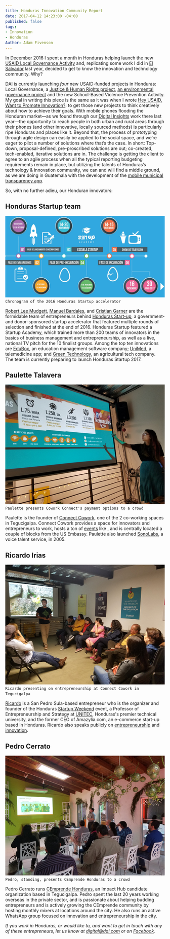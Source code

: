 ```yaml
---
title: Honduras Innovation Community Report
date: 2017-04-12 14:23:00 -04:00
published: false
tags:
- Innovation
- Honduras
Author: Adam Fivenson
---
```


In December 2016 I spent a month in Honduras helping launch the new [USAID Local Governance Activity](https://www.dai.com/our-work/projects/honduras-local-governance-activity-hlg) and, replicating some work I did in [El Salvador](https://dai-global-digital.com/innovation-and-entrepreneurship-in-el-salvador.html) last year, decided to get to know the innovation and technology community. Why?

DAI is currently launching *four* new USAID-funded projects in Honduras: Local Governance, a [Justice & Human Rights project](https://www.dai.com/our-work/projects/honduras-justice-human-rights-and-security-strengthening-activity-jhrss), [an environmental governance project](https://www.dai.com/our-work/projects/honduras-ProParque-GEMA) and the new School-Based Violence Prevention Activity. My goal in writing this piece is the same as it was when I wrote [Hey USAID, Want to Promote Innovation?](https://dai-global-digital.com/hey-usaid-want-to-promote-innovation.html): to get those new projects to think creatively about how to achieve their goals. With mobile phones flooding the Honduran market—as we found through our [Digital Insights](https://dai-global-digital.com/honduras-digital-insights.html) work there last year—the opportunity to reach people in both urban and rural areas through their phones (and other innovative, locally sourced methods) is particularly ripe Honduras and places like it. Beyond that, the process of prototyping through agile design can easily be applied to the social space, and we’re eager to pilot a number of solutions where that’s the case. In short: Top-down, proposal-defined, pre-proscribed solutions are out; co-created, tech-enabled, iterative solutions are in. The challenge is getting the client to agree to an agile process when all the typical reporting budgeting requirements remain in place, but utilizing the talents of Honduras’s technology & innovation community, we can and will find a middle ground, as we are doing in Guatemala with the development of the [mobile municipal transparency app](https://dai-global-digital.com/citizen-centered-design-guatemala.html).

So, with no further adieu, our Honduran innovators:

<!--more-->

## Honduras Startup team
![01.JPG](/uploads/01.JPG)
`Chronogram of the 2016 Honduras Startup accelerator`

[Robert Lee Mudgett](https://www.linkedin.com/in/rmudgett/), [Manuel Bardales](https://www.linkedin.com/in/manuel-bardales-035b1745/), and [Cristian Garner](https://www.linkedin.com/in/crisgarner/) are the formidable team of entrepreneurs behind [Honduras Start-up](http://hondurastartup.com/), a government- and donor-sponsored startup accelerator that featured multiple rounds of selection and finished at the end of 2016. Honduras Startup featured a Startup Academy, which trained more than 200 teams of innovators in the basics of business management and entrepreneurship, as well as a live, national TV pitch for the 10 finalist groups. Among the top ten innovations are [EduBox](http://edu.boxhn.com/), an education management software company; [UniMed](https://www.facebook.com/unimedhn/), a telemedicine app; and [Green Technology](http://greentechnologyhn.com/site/), an agricultural tech company. The team is currently preparing to launch Honduras Startup 2017.

## Paulette Talavera
![02.jpg](/uploads/02.jpg)
`Paulette presents Cowork Connect's payment options to a crowd`

Paulette is the founder of [Connect Cowork](https://www.facebook.com/ConnectCowork/), one of the 2 co-working spaces in Tegucigalpa. Connect Cowork provides a space for innovators and entrepreneurs to work, hosts a ton of [events](https://www.facebook.com/pg/ConnectCowork/events/?ref=page_internal) like , and is centrally located a couple of blocks from the US Embassy. Paulette also launched [SonoLabs](https://www.facebook.com/sonolabs/), a voice talent service, in 2005.

## Ricardo Irias
![03.jpg](/uploads/03.jpg)
`Ricardo presenting on entrepreneurship at Connect Cowork in Tegucigalpa`

[Ricardo](https://www.linkedin.com/in/ricardo-irias-86602311/) is a San Pedro Sula-based entrepreneur who is the organizer and founder of the Honduras [Startup Weekend](https://www.facebook.com/SWSanPedroSula/) event, a Professor of Entrepreneurship and Strategy at [UNITEC](http://www.unitec.edu/), Honduras's premier technical university, and the former CEO of Amazylia.com, an e-commerce start-up based in Honduras. Ricardo also speaks publicly on [entrepreneurship](https://www.linkedin.com/pulse/mi-charla-tedx-en-unitec-agrega-esto-tu-lista-my-talk-ricardo-irias) and [innovation](https://www.facebook.com/events/1660537300638878/permalink/1669352466424028/). 

## Pedro Cerrato
![04b.jpg](/uploads/04b.jpg)
`Pedro, standing, presents CEmprende Honduras to a crowd`

Pedro Cerrato runs [CEmprende Honduras](https://www.facebook.com/cemprendehn/), an Impact Hub candidate organization based in Tegucigalpa. Pedro spent the last 20 years working overseas in the private sector, and is passionate about helping budding entrepreneurs and is actively growing the CEmprende community by hosting monthly mixers at locations around the city. He also runs an active WhatsApp group focused on innovation and entrepreneurship in the city.

*If you work in Honduras, or would like to, and want to get in touch with any of these entrepreneurs, let us know at digital@dai.com or on [Facebook](http://www.facebook.com/DAIGlobal).*